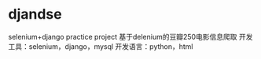 # djandse
selenium+django practice project
基于delenium的豆瓣250电影信息爬取
开发工具：selenium，django，mysql
开发语言：python，html
